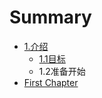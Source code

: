 # Summary

* [1.介绍](README.md)
   * [1.1目标](11mu_biao.md)
   * 1.2准备开始
* [First Chapter](chapter1.md)

